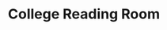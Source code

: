 ---
_date: between 1934 and 2009
derivativo_link: https://derivativo-2.library.columbia.edu/iiif/2/ldpd:341242/
dlc_link: https://dlc.library.columbia.edu/catalog/cul:9zw3r228c4
format: photographs
iiif_json: https://derivativo-2.library.columbia.edu/iiif/2/ldpd:341242/info.json
name: 
native_jpg: https://derivativo-2.library.columbia.edu/iiif/2/ldpd:341242/full/!768,768/0/native.jpg
shelf_location: Box no. Box 162, Folder no. Folder 15 (Buildings & Grounds - Morningside
  - Butler Library, Interior w/ People), Historical Photograph Collection
subjects: Academic libraries; New York (N.Y.); Butler Library
summary: View of the college reading room (226 Butler Library).
title: College Reading Room
layout: photo-page
---